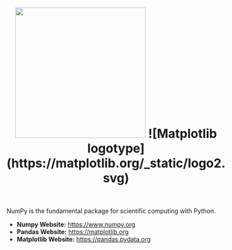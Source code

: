 <h1 align="center">
<img src="https://raw.githubusercontent.com/numpy/numpy/main/branding/logo/primary/numpylogo.svg" width="300">
![Matplotlib logotype](https://matplotlib.org/_static/logo2.svg)
</h1><br>


NumPy is the fundamental package for scientific computing with Python.

- **Numpy Website:** https://www.numpy.org
- **Pandas Website:** https://matplotlib.org
- **Matplotlib Website:** https://pandas.pydata.org
